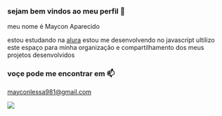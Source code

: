 ### sejam bem vindos ao meu perfil 🧡

meu nome é Maycon Aparecido

estou estudando na [alura](https://www.alura.com.br)
estou me desenvolvendo no javascript
ultilizo este espaço para minha organização e compartilhamento dos meus projetos desenvolvidos

### voçe pode me encontrar em 📫

mayconlessa981@gmail.com

![](https://tenor.com/pt-BR/view/diluc-genshin-gif-23365037://)
